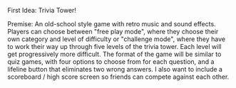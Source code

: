 First Idea: Trivia Tower!

Premise: An old-school style game with retro music and sound effects.
Players can choose between "free play mode", where they choose their own category and level of difficulty
or "challenge mode", where they have to work their way up through five levels of the trivia tower. Each level will get progressively more difficult. The format of the game will be similar to quiz games, with four options to choose from for each question, and a lifeline button that eliminates two wrong answers. I also want to include a scoreboard / high score screen so friends can compete against each other. 
